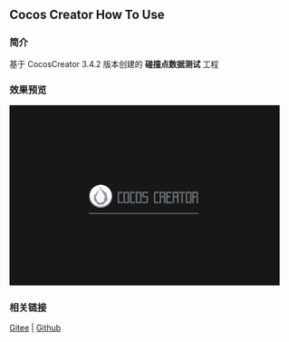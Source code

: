 ## Cocos Creator How To Use

### 简介

基于 CocosCreator 3.4.2 版本创建的 **碰撞点数据测试** 工程

### 效果预览
![image](../../gif/202203/2022030433.gif)

### 相关链接
[Gitee](https://gitee.com/mirrors_cocos-creator/example-3d/blob/master/physics-3d/assets/cases/scenes) | [Github](https://github.com/cocos-creator/example-3d/blob/master/physics-3d/assets/cases/scenes)